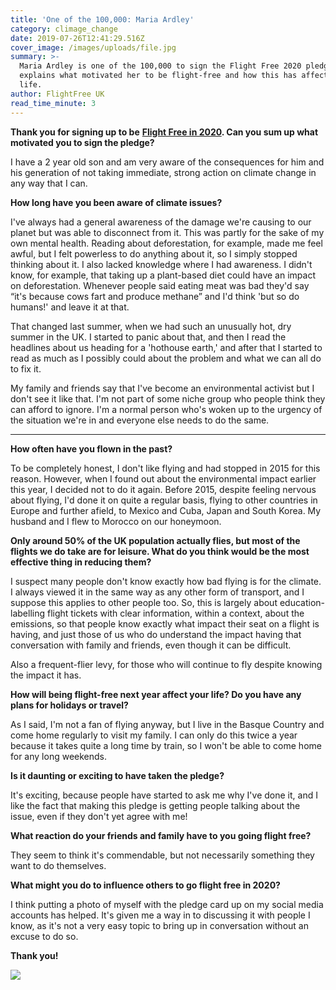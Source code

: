 ```yaml
---
title: 'One of the 100,000: Maria Ardley'
category: climage_change
date: 2019-07-26T12:41:29.516Z
cover_image: /images/uploads/file.jpg
summary: >-
  Maria Ardley is one of the 100,000 to sign the Flight Free 2020 pledge, she
  explains what motivated her to be flight-free and how this has affected her
  life. 
author: FlightFree UK
read_time_minute: 3
---
```

**Thank you for signing up to be** [**Flight Free in 2020**](https://www.flightfree.co.uk/pledge)**. Can you sum up what motivated you to sign the pledge?**

I have a 2 year old son and am very aware of the consequences for him and his generation of not taking immediate, strong action on climate change in any way that I can.

**How long have you been aware of climate issues?**

I've always had a general awareness of the damage we're causing to our planet but was able to disconnect from it. This was partly for the sake of my own mental health. Reading about deforestation, for example, made me feel awful, but I felt powerless to do anything about it, so I simply stopped thinking about it. I also lacked knowledge where I had awareness. I didn't know, for example, that taking up a plant-based diet could have an impact on deforestation. Whenever people said eating meat was bad they'd say “it's because cows fart and produce methane” and I'd think 'but so do humans!' and leave it at that. 

That changed last summer, when we had such an unusually hot, dry summer in the UK. I started to panic about that, and then I read the headlines about us heading for a 'hothouse earth,' and after that I started to read as much as I possibly could about the problem and what we can all do to fix it. 

My family and friends say that I've become an environmental activist but I don't see it like that. I'm not part of some niche group who people think they can afford to ignore. I'm a normal person who's woken up to the urgency of the situation we're in and everyone else needs to do the same. 

- - -

**How often have you flown in the past?**

To be completely honest, I don't like flying and had stopped in 2015 for this reason. However, when I found out about the environmental impact earlier this year, I decided not to do it again. Before 2015, despite feeling nervous about flying, I'd done it on quite a regular basis, flying to other countries in Europe and further afield, to Mexico and Cuba, Japan and South Korea. My husband and I flew to Morocco on our honeymoon. 

**Only around 50% of the UK population actually flies, but most of the flights we do take are for leisure. What do you think would be the most effective thing in reducing them?**

I suspect many people don't know exactly how bad flying is for the climate. I always viewed it in the same way as any other form of transport, and I suppose this applies to other people too. So, this is largely about education- labelling flight tickets with clear information, within a context, about the emissions, so that people know exactly what impact their seat on a flight is having, and just those of us who do understand the impact having that conversation with family and friends, even though it can be difficult. 

Also a frequent-flier levy, for those who will continue to fly despite knowing the impact it has. 

**How will being flight-free next year affect your life? Do you have any plans for holidays or travel?**

As I said, I'm not a fan of flying anyway, but I live in the Basque Country and come home regularly to visit my family. I can only do this twice a year because it takes quite a long time by train, so I won't be able to come home for any long weekends. 

**Is it daunting or exciting to have taken the pledge?** 

It's exciting, because people have started to ask me why I've done it, and I like the fact that making this pledge is getting people talking about the issue, even if they don't yet agree with me!

**What reaction do your friends and family have to you going flight free?**

They seem to think it's commendable, but not necessarily something they want to do themselves. 

**What might you do to influence others to go flight free in 2020?** 

I think putting a photo of myself with the pledge card up on my social media accounts has helped. It's given me a way in to discussing it with people I know, as it's not a very easy topic to bring up in conversation without an excuse to do so. 

**Thank you!**

![](/images/uploads/0debf8_41b83ea209f84960bc08fd991291fef5_mv2.webp)
